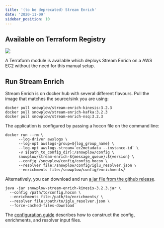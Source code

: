 ```yaml
---
title: '(to be deprecated) Stream Enrich'
date: '2020-11-09'
sidebar_position: 10
---
```


## Available on Terraform Registry[](/docs/pipeline-components-and-applications/stream-collector/setup/index.md#available-on-terraform-registry)

[![](https://img.shields.io/static/v1?label=Terraform&message=Registry&color=7B42BC&logo=terraform)](https://registry.terraform.io/modules/snowplow-devops/iglu-server-ec2/aws/latest)

A Terraform module is available which deploys Stream Enrich on a AWS EC2 without the need for this manual setup.

## Run Stream Enrich[](/docs/pipeline-components-and-applications/stream-collector/setup/index.md#run-the-collector)

Stream Enrich is on docker hub with several different flavours. Pull the image that matches the source/sink you are using:

```
docker pull snowplow/stream-enrich-kinesis:3.2.3
docker pull snowplow/stream-enrich-kafka:3.2.3
docker pull snowplow/stream-enrich-nsq:3.2.3
```

The application is configured by passing a hocon file on the command line:

```
docker run --rm \
      --log-driver awslogs \
      --log-opt awslogs-group=${log_group_name} \
      --log-opt awslogs-stream=`ec2metadata --instance-id` \
      -v ${path_to_config_dir}:/snowplow/config \
      snowplow/stream-enrich-${message_queue}:${version} \
      --config /snowplow/config/config.hocon \
      --resolver file:/snowplow/config/iglu_resolver.json \
      --enrichments file:/snowplow/config/enrichments/
```

Alternatively, you can download and run [a jar file from the github release](https://github.com/snowplow/enrich/releases).

```
java -jar snowplow-stream-enrich-kinesis-3.2.3.jar \
  --config /path/to/config.hocon \
  --enrichments file:/path/to/enrichments/ \
  --resolver file:/path/to/iglu_resolver.json \
  --force-cached-files-download
```

The [configuration guide](/docs/pipeline-components-and-applications/enrichment-components/stream-enrich/configure-stream-enrich/index.md) describes how to construct the config, enrichments, and resolver input files.[](https://github.com/snowplow/snowplow/wiki/_Footer/_edit)
